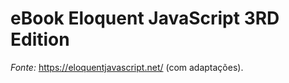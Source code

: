 # eBook Eloquent JavaScript 3RD Edition

_Fonte:_ https://eloquentjavascript.net/ (com adaptações).
